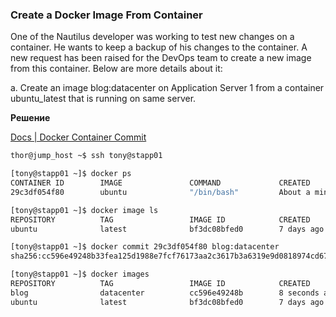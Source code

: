 ### Create a Docker Image From Container

One of the Nautilus developer was working to test new changes on a container. He wants to keep a backup of his changes to the container. A new request has been raised for the DevOps team to create a new image from this container. Below are more details about it:

a. Create an image blog:datacenter on Application Server 1 from a container ubuntu_latest that is running on same server.


__Решение__

[Docs | Docker Container Commit](../Level_2/info/docker%20container%20commit.md)

```bash
thor@jump_host ~$ ssh tony@stapp01

[tony@stapp01 ~]$ docker ps
CONTAINER ID        IMAGE               COMMAND             CREATED              STATUS              PORTS               NAMES
29c3df054f80        ubuntu              "/bin/bash"         About a minute ago   Up About a minute                       ubuntu_latest

[tony@stapp01 ~]$ docker image ls
REPOSITORY          TAG                 IMAGE ID            CREATED             SIZE
ubuntu              latest              bf3dc08bfed0        7 days ago          76.2MB

[tony@stapp01 ~]$ docker commit 29c3df054f80 blog:datacenter
sha256:cc596e49248b33fea125d1988e7fcf76173aa2c3617b3a6319e9d0818974cd67

[tony@stapp01 ~]$ docker images
REPOSITORY          TAG                 IMAGE ID            CREATED             SIZE
blog                datacenter          cc596e49248b        8 seconds ago       112MB
ubuntu              latest              bf3dc08bfed0        7 days ago          76.2MB
```
